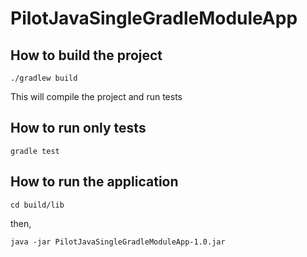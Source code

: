 # PilotJavaSingleGradleModuleApp

## How to build the project
`./gradlew build`

This will compile the project and run tests

## How to run only tests
`gradle test`


## How to run the application
`cd build/lib`

then,

`java -jar PilotJavaSingleGradleModuleApp-1.0.jar `